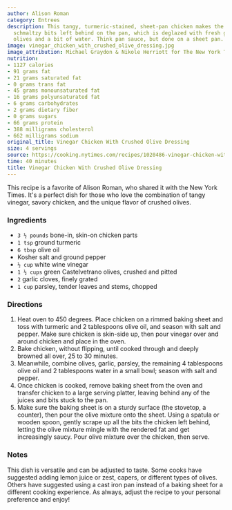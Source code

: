 ```yaml
---
author: Alison Roman
category: Entrees
description: This tangy, turmeric-stained, sheet-pan chicken makes the most of the
  schmaltzy bits left behind on the pan, which is deglazed with fresh garlic, briny
  olives and a bit of water. Think pan sauce, but done on a sheet pan.
image: vinegar_chicken_with_crushed_olive_dressing.jpg
image_attribution: Michael Graydon & Nikole Herriott for The New York Times
nutrition:
- 1127 calories
- 91 grams fat
- 21 grams saturated fat
- 0 grams trans fat
- 45 grams monounsaturated fat
- 16 grams polyunsaturated fat
- 6 grams carbohydrates
- 2 grams dietary fiber
- 0 grams sugars
- 66 grams protein
- 388 milligrams cholesterol
- 662 milligrams sodium
original_title: Vinegar Chicken With Crushed Olive Dressing
size: 4 servings
source: https://cooking.nytimes.com/recipes/1020486-vinegar-chicken-with-crushed-olive-dressing
time: 40 minutes
title: Vinegar Chicken With Crushed Olive Dressing
---
```

This recipe is a favorite of Alison Roman, who shared it with the New York Times. It's a perfect dish for those who love the combination of tangy vinegar, savory chicken, and the unique flavor of crushed olives.

### Ingredients

* `3 ½ pounds` bone-in, skin-on chicken parts
* `1 tsp` ground turmeric
* `6 tbsp` olive oil
* Kosher salt and ground pepper
* `½ cup` white wine vinegar
* `1 ½ cups` green Castelvetrano olives, crushed and pitted
* `2` garlic cloves, finely grated
* `1 cup` parsley, tender leaves and stems, chopped

### Directions

1. Heat oven to 450 degrees. Place chicken on a rimmed baking sheet and toss with turmeric and 2 tablespoons olive oil, and season with salt and pepper. Make sure chicken is skin-side up, then pour vinegar over and around chicken and place in the oven.
2. Bake chicken, without flipping, until cooked through and deeply browned all over, 25 to 30 minutes.
3. Meanwhile, combine olives, garlic, parsley, the remaining 4 tablespoons olive oil and 2 tablespoons water in a small bowl; season with salt and pepper.
4. Once chicken is cooked, remove baking sheet from the oven and transfer chicken to a large serving platter, leaving behind any of the juices and bits stuck to the pan.
5. Make sure the baking sheet is on a sturdy surface (the stovetop, a counter), then pour the olive mixture onto the sheet. Using a spatula or wooden spoon, gently scrape up all the bits the chicken left behind, letting the olive mixture mingle with the rendered fat and get increasingly saucy. Pour olive mixture over the chicken, then serve.

### Notes

This dish is versatile and can be adjusted to taste. Some cooks have suggested adding lemon juice or zest, capers, or different types of olives. Others have suggested using a cast iron pan instead of a baking sheet for a different cooking experience. As always, adjust the recipe to your personal preference and enjoy!